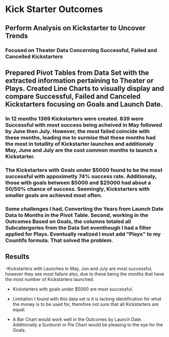 # Kick Starter Outcomes

## Perform Analysis on Kickstarter to Uncover Trends

### Focused on Theater Data Concerning Successful, Failed and Cancelled Kickstarters  

##  Prepared Pivot Tables from Data Set with the extracted information pertaining to Theater or Plays. Created Line Charts to visually display and compare Successful, Failed and Canceled Kickstarters focusing on Goals and Launch Date. 
  
### In 12 months 1369 Kickstarters were created. 839 were Successful with most success being acheived in May followed by June then July. However, the most failed coincide with these months, leading me to surmise that these months had the most in totallity of Kickstarter launches and additionaly May, June and July are the cost common months to launch a Kickstarter.     

### The Kickstarters with Goals under $5000 found to be the most successful with appoximetly 74% success rate. Additionaly, those with goals between $5000 and $25000 had about a 50/50% chance of success. Seemingly, Kickstarters with smaller goals are achieved most often.
 
### Some challenges I had, Converting the Years from  Launch Date Data to Months in the Pivot Table. Second, working in the Outcomes Based on Goals, the columns totaled all Subcatergories from the Data Set eventhough I had a filter applied for Plays. Eventually realized I must add "Plays" to my Countifs formula. That solved the problem.

## Results

 -Kickstarters with Launches in May, Jun and July are most successful, however they see most failure also, due to these being the months that have the most number of Kickstarters   launched.

- Kickstarters with goals under $5000 are most successful. 

- Limitation I found with this data set is it is lacking identification for what the money is to be used for, therefore not sure that all Kickstarters are equal.

- A Bar Chart would work well in the Outcomes by Launch Date. Additionally a Sunburst or Pie Chart would be pleasing to the eye for the Goals.
